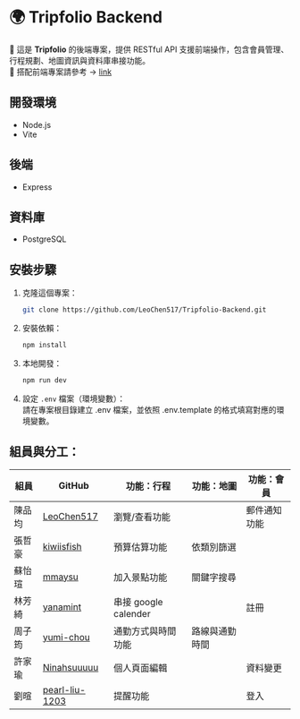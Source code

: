 # 🌍 Tripfolio Backend
📌 這是 **Tripfolio** 的後端專案，提供 RESTful API 支援前端操作，包含會員管理、行程規劃、地圖資訊與資料庫串接功能。
<br>
📌 搭配前端專案請參考 → [link](https://github.com/Tripfolio/TripfolioFrontEnd)

## 開發環境
- Node.js   
- Vite

## 後端
- Express
## 資料庫
- PostgreSQL
## 安裝步驟
1. 克隆這個專案：
    ```bash
    git clone https://github.com/LeoChen517/Tripfolio-Backend.git
    ```
2. 安裝依賴：
    ```bash
    npm install
    ```
3. 本地開發：
    ```bash
    npm run dev
    ```
4. 設定 `.env` 檔案（環境變數）：
   <br>
   請在專案根目錄建立 .env 檔案，並依照 .env.template 的格式填寫對應的環境變數。
## 組員與分工：
|組員|GitHub|功能：行程|功能：地圖|功能：會員|
|--|--|--|--|--|
|陳品均|[LeoChen517](https://github.com/LeoChen517)|瀏覽/查看功能||郵件通知功能|
|張哲豪|[kiwiisfish](https://github.com/kiwiisfish)|預算估算功能|依類別篩選||
|蘇怡瑄|[mmaysu](https://github.com/mmaysu)|加入景點功能|關鍵字搜尋||
|林芳綺|[yanamint](https://github.com/yanamint)|串接 google calender||註冊|
|周子筠|[yumi-chou](https://github.com/yumi-chou)|通勤方式與時間功能|路線與通勤時間
|許家瑜|[Ninahsuuuuu](https://github.com/Ninahsuuuuu)|個人頁面編輯||資料變更|
|劉暄|[pearl-liu-1203](https://github.com/pearl-liu-1203)|提醒功能||登入|
